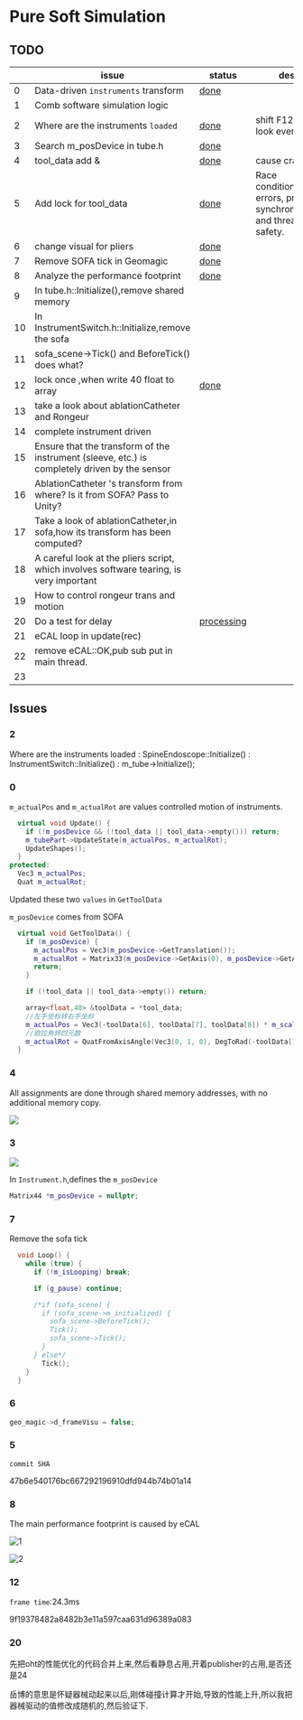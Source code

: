 # Pure Soft Simulation

## TODO

|    | issue                                                                                         | status            | desc                                                                  |
|----|-----------------------------------------------------------------------------------------------|-------------------|-----------------------------------------------------------------------|
| 0  | Data-driven `instruments` transform                                                           | [done](#0)        |                                                                       |
| 1  | Comb software simulation logic                                                                |                   |                                                                       |
| 2  | Where are the instruments `loaded`                                                            | [done](#2)        | shift F12 to look every ins.                                          |
| 3  | Search m_posDevice in tube.h                                                                  | [done](#3)        |                                                                       |
| 4  | tool_data add &                                                                               | [done](#4)        | cause crash                                                           |
| 5  | Add lock for tool_data                                                                        | [done](#5)        | Race conditions and errors, proper synchronization and thread safety. |
| 6  | change visual for pliers                                                                      | [done](#6)        |                                                                       |
| 7  | Remove SOFA tick in Geomagic                                                                  | [done](#7)        |                                                                       |
| 8  | Analyze the performance footprint                                                             | [done](#8)        |                                                                       |
| 9  | In tube.h::Initialize(),remove shared memory                                                  |                   |                                                                       |
| 10 | In InstrumentSwitch.h::Initialize,remove the sofa                                             |                   |                                                                       |
| 11 | sofa_scene->Tick() and BeforeTick() does what?                                                |                   |                                                                       |
| 12 | lock once ,when write 40 float to array                                                       | [done](#12)       |                                                                       |
| 13 | take a look about ablationCatheter and Rongeur                                                |                   |                                                                       |
| 14 | complete instrument driven                                                                    |                   |                                                                       |
| 15 | Ensure that the transform of the instrument (sleeve, etc.) is completely driven by the sensor |                   |                                                                       |
| 16 | AblationCatheter 's transform from where? Is it from SOFA? Pass to Unity?                     |                   |                                                                       |
| 17 | Take a look of ablationCatheter,in sofa,how its transform has been computed?                  |                   |                                                                       |
| 18 | A careful look at the pliers script, which involves software tearing, is very important       |                   |                                                                       |
| 19 | How to control rongeur trans and motion                                                       |                   |                                                                       |
| 20 | Do a test for delay                                                                           | [processing](#20) |                                                                       |
| 21 | eCAL loop in update(rec)                                                                      |                   |                                                                       |
| 22 | remove eCAL::OK,pub sub put in main thread.                                                   |                   |                                                                       |
| 23 |                                                                                               |                   |                                                                       |

## Issues

### 2

Where are the instruments loaded
: SpineEndoscope::Initialize()
: InstrumentSwitch::Initialize()
: m_tube->Initialize();

### 0

`m_actualPos` and `m_actualRot` are values controlled motion of instruments.

```C++
  virtual void Update() {
    if (!m_posDevice && (!tool_data || tool_data->empty())) return;
    m_tubePart->UpdateState(m_actualPos, m_actualRot);
    UpdateShapes();
  }
protected:
  Vec3 m_actualPos;
  Quat m_actualRot;
```

Updated these two `values` in `GetToolData`

`m_posDevice` comes from SOFA

```C++
  virtual void GetToolData() {
    if (m_posDevice) {
      m_actualPos = Vec3(m_posDevice->GetTranslation());
      m_actualRot = Matrix33(m_posDevice->GetAxis(0), m_posDevice->GetAxis(1), m_posDevice->GetAxis(2));
      return;
    }

    if (!tool_data || tool_data->empty()) return;

    array<float,40> &toolData = *tool_data;
    //左手坐标转右手坐标
    m_actualPos = Vec3(-toolData[6], toolData[7], toolData[8]) * m_scale;
    //欧拉角转四元数
    m_actualRot = QuatFromAxisAngle(Vec3(0, 1, 0), DegToRad(-toolData[10])) * QuatFromAxisAngle(Vec3(1, 0, 0), DegToRad(toolData[9])) * QuatFromAxisAngle(Vec3(0, 0, 1), DegToRad(-toolData[11]));
  }
```

### 4

All assignments are done through shared memory addresses, with no additional memory copy.

![](tool_data.png)

### 3

![](sofaposdevice.png)

In `Instrument.h`,defines the `m_posDevice`

```C++
Matrix44 *m_posDevice = nullptr;
```

### 7

Remove the sofa tick

```C++
  void Loop() {
    while (true) {
      if (!m_isLooping) break;

      if (g_pause) continue;

      /*if (sofa_scene) {
        if (sofa_scene->m_initialized) {
          sofa_scene->BeforeTick();
          Tick();
          sofa_scene->Tick();
        }
      } else*/
        Tick();
    }
  }
```

### 6

```C++
geo_magic->d_frameVisu = false;
```

### 5

`commit SHA`

47b6e540176bc667292196910dfd944b74b01a14

### 8

The main performance footprint is caused by eCAL

![1](ana1.png)

![2](ana2.png)

### 12

`frame time`:24.3ms

9f19378482a8482b3e11a597caa631d96389a083

### 20

先把oht的性能优化的代码合并上来,然后看静息占用,开着publisher的占用,是否还是24

岳博的意思是怀疑器械动起来以后,刚体碰撞计算才开始,导致的性能上升,所以我把器械驱动的值修改成随机的,然后验证下.

